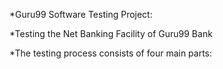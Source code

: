 *Guru99 Software Testing Project:

*Testing the Net Banking Facility of Guru99 Bank

*The testing process consists of four main parts:
